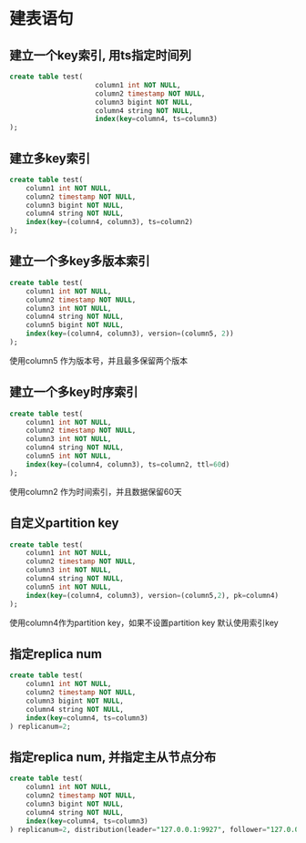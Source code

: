 # 建表语句


## 建立一个key索引, 用ts指定时间列

```SQL
create table test(
                     column1 int NOT NULL,
                     column2 timestamp NOT NULL,
                     column3 bigint NOT NULL,
                     column4 string NOT NULL,
                     index(key=column4, ts=column3)
);
```

## 建立多key索引

```SQL
create table test(
    column1 int NOT NULL,
    column2 timestamp NOT NULL,
    column3 bigint NOT NULL,
    column4 string NOT NULL,
    index(key=(column4, column3), ts=column2)
);
```


## 建立一个多key多版本索引

```SQL
create table test(
    column1 int NOT NULL,
    column2 timestamp NOT NULL,
    column3 int NOT NULL,
    column4 string NOT NULL,
    column5 bigint NOT NULL,
    index(key=(column4, column3), version=(column5, 2))
);
```
使用column5 作为版本号，并且最多保留两个版本

## 建立一个多key时序索引

```SQL
create table test(
    column1 int NOT NULL,
    column2 timestamp NOT NULL,
    column3 int NOT NULL,
    column4 string NOT NULL,
    column5 int NOT NULL,
    index(key=(column4, column3), ts=column2, ttl=60d)
);
```
使用column2 作为时间索引，并且数据保留60天

## 自定义partition key

```SQL
create table test(
    column1 int NOT NULL,
    column2 timestamp NOT NULL,
    column3 int NOT NULL,
    column4 string NOT NULL,
    column5 int NOT NULL,
    index(key=(column4, column3), version=(column5,2), pk=column4)
);
```
使用column4作为partition key，如果不设置partition key 默认使用索引key

## 指定replica num

```SQL
create table test(
    column1 int NOT NULL,
    column2 timestamp NOT NULL,
    column3 bigint NOT NULL,
    column4 string NOT NULL,
    index(key=column4, ts=column3)
) replicanum=2;
```
## 指定replica num, 并指定主从节点分布

```SQL
create table test(
    column1 int NOT NULL,
    column2 timestamp NOT NULL,
    column3 bigint NOT NULL,
    column4 string NOT NULL,
    index(key=column4, ts=column3)
) replicanum=2, distribution(leader="127.0.0.1:9927", follower="127.0.0.1:9926");
```
